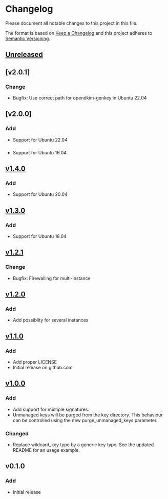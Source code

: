 # Changelog
Please document all notable changes to this project in this file.

The format is based on [Keep a Changelog](http://keepachangelog.com/)
and this project adheres to [Semantic Versioning](http://semver.org/).

## [Unreleased]

## [v2.0.1]
### Change
- Bugfix: Use correct path for opendkim-genkey in Ubuntu 22.04

## [v2.0.0]
### Add
- Support for Ubuntu 22.04
###
- Support for Ubuntu 16.04

## [v1.4.0]
### Add
- Support for Ubuntu 20.04

## [v1.3.0]
### Add
- Support for Ubuntu 18.04

## [v1.2.1]
### Change
- Bugfix: Firewalling for multi-instance

## [v1.2.0]
### Add
- Add possiblity for several instances

## [v1.1.0]
### Add
- Add proper LICENSE
- Initial release on github.com

## [v1.0.0]
### Add
- Add support for multiple signatures.
- Unmanaged keys will be purged from the key directory. This behaviour can
  be controlled using the new purge\_unmanaged\_keys parameter.

### Changed
- Replace wildcard\_key type by a generic key type. See the updated README for
  an usage example.

## v0.1.0
### Add
- Initial release

[Unreleased]: https://github.com/vshn/puppet-opendkim/compare/v1.4.0...master
[v1.4.0]: https://github.com/vshn/puppet-opendkim/compare/v1.3.0...v1.4.0
[v1.3.0]: https://github.com/vshn/puppet-opendkim/compare/v1.2.1...v1.3.0
[v1.2.1]: https://github.com/vshn/puppet-opendkim/compare/v1.2.0...v1.2.1
[v1.2.0]: https://github.com/vshn/puppet-opendkim/compare/v1.1.0...v1.2.0
[v1.1.0]: https://github.com/vshn/puppet-opendkim/compare/v1.0.0...v1.1.0
[v1.0.0]: https://git.vshn.net/vshn-puppet/puppet-opendkim/compare/v0.1.0...v1.0.0
